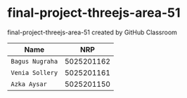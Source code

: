 # final-project-threejs-area-51
final-project-threejs-area-51 created by GitHub Classroom



| Name            | NRP         |
| --------------- | ----------- |
| `Bagus Nugraha` | 5025201162  |
| `Venia Sollery` | 5025201161  |
| `Azka Aysar`    | 5025201150  |

